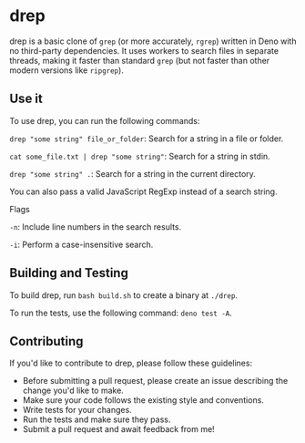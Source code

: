 # drep

drep is a basic clone of `grep` (or more accurately, `rgrep`) written in Deno with no third-party dependencies. It uses workers to search files in separate threads, making it faster than standard `grep` (but not faster than other modern versions like `ripgrep`).

## Use it

To use drep, you can run the following commands:

`drep "some string" file_or_folder`: Search for a string in a file or folder.

`cat some_file.txt | drep "some string"`: Search for a string in stdin.

`drep "some string" .`: Search for a string in the current directory.

You can also pass a valid JavaScript RegExp instead of a search string.

Flags

`-n`: Include line numbers in the search results.

`-i`: Perform a case-insensitive search.

## Building and Testing

To build drep, run `bash build.sh` to create a binary at `./drep`.

To run the tests, use the following command: `deno test -A`.

## Contributing

If you'd like to contribute to drep, please follow these guidelines:

- Before submitting a pull request, please create an issue describing the change you'd like to make.
- Make sure your code follows the existing style and conventions.
- Write tests for your changes.
- Run the tests and make sure they pass.
- Submit a pull request and await feedback from me!
